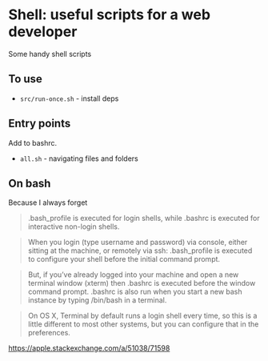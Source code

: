# Shell: useful scripts for a web developer

Some handy shell scripts

## To use

* `src/run-once.sh` - install deps

## Entry points

Add to bashrc.

* `all.sh` - navigating files and folders


## On bash

Because I always forget

> .bash_profile is executed for login shells, while .bashrc is executed for interactive non-login shells.

> When you login (type username and password) via console, either sitting at the machine, or remotely via ssh: .bash_profile is executed to configure your shell before the initial command prompt.

> But, if you’ve already logged into your machine and open a new terminal window (xterm) then .bashrc is executed before the window command prompt. .bashrc is also run when you start a new bash instance by typing /bin/bash in a terminal.

> On OS X, Terminal by default runs a login shell every time, so this is a little different to most other systems, but you can configure that in the preferences.

https://apple.stackexchange.com/a/51038/71598
